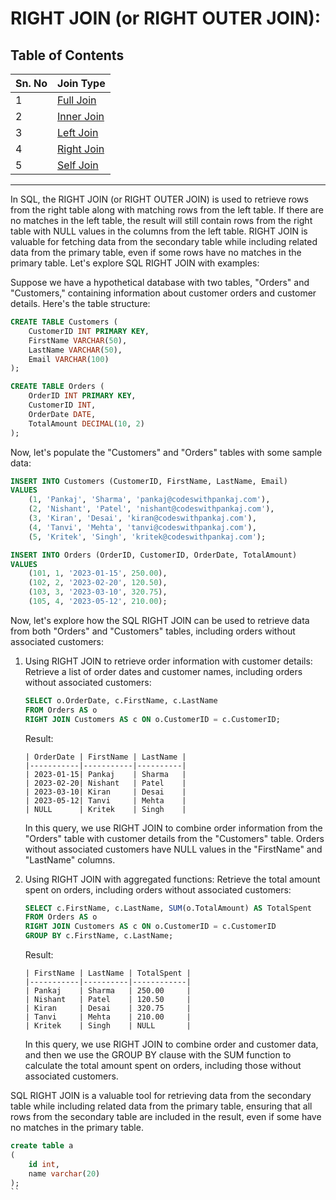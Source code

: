 # RIGHT JOIN (or RIGHT OUTER JOIN): 
## Table of Contents
| Sn. No | Join Type                |
|--------|--------------------------|
| 1      | [Full Join](FullJoin.md) |
| 2      | [Inner Join](InnerJoin.md)|
| 3      | [Left Join](LeftJoin.md)  |
| 4      | [Right Join](RightJoin.md)|
| 5      | [Self Join](SelfJoin.md)  |
***
In SQL, the RIGHT JOIN (or RIGHT OUTER JOIN) is used to retrieve rows from the right table along with matching rows from the left table. If there are no matches in the left table, the result will still contain rows from the right table with NULL values in the columns from the left table. RIGHT JOIN is valuable for fetching data from the secondary table while including related data from the primary table, even if some rows have no matches in the primary table. Let's explore SQL RIGHT JOIN with examples:

Suppose we have a hypothetical database with two tables, "Orders" and "Customers," containing information about customer orders and customer details. Here's the table structure:

```sql
CREATE TABLE Customers (
    CustomerID INT PRIMARY KEY,
    FirstName VARCHAR(50),
    LastName VARCHAR(50),
    Email VARCHAR(100)
);

CREATE TABLE Orders (
    OrderID INT PRIMARY KEY,
    CustomerID INT,
    OrderDate DATE,
    TotalAmount DECIMAL(10, 2)
);
```

Now, let's populate the "Customers" and "Orders" tables with some sample data:

```sql
INSERT INTO Customers (CustomerID, FirstName, LastName, Email)
VALUES
    (1, 'Pankaj', 'Sharma', 'pankaj@codeswithpankaj.com'),
    (2, 'Nishant', 'Patel', 'nishant@codeswithpankaj.com'),
    (3, 'Kiran', 'Desai', 'kiran@codeswithpankaj.com'),
    (4, 'Tanvi', 'Mehta', 'tanvi@codeswithpankaj.com'),
    (5, 'Kritek', 'Singh', 'kritek@codeswithpankaj.com');

INSERT INTO Orders (OrderID, CustomerID, OrderDate, TotalAmount)
VALUES
    (101, 1, '2023-01-15', 250.00),
    (102, 2, '2023-02-20', 120.50),
    (103, 3, '2023-03-10', 320.75),
    (105, 4, '2023-05-12', 210.00);
```

Now, let's explore how the SQL RIGHT JOIN can be used to retrieve data from both "Orders" and "Customers" tables, including orders without associated customers:

1. Using RIGHT JOIN to retrieve order information with customer details:
   Retrieve a list of order dates and customer names, including orders without associated customers:

   ```sql
   SELECT o.OrderDate, c.FirstName, c.LastName
   FROM Orders AS o
   RIGHT JOIN Customers AS c ON o.CustomerID = c.CustomerID;
   ```

   Result:
   ```
   | OrderDate | FirstName | LastName |
   |-----------|-----------|----------|
   | 2023-01-15| Pankaj    | Sharma   |
   | 2023-02-20| Nishant   | Patel    |
   | 2023-03-10| Kiran     | Desai    |
   | 2023-05-12| Tanvi     | Mehta    |
   | NULL      | Kritek    | Singh    |
   ```

   In this query, we use RIGHT JOIN to combine order information from the "Orders" table with customer details from the "Customers" table. Orders without associated customers have NULL values in the "FirstName" and "LastName" columns.

2. Using RIGHT JOIN with aggregated functions:
   Retrieve the total amount spent on orders, including orders without associated customers:

   ```sql
   SELECT c.FirstName, c.LastName, SUM(o.TotalAmount) AS TotalSpent
   FROM Orders AS o
   RIGHT JOIN Customers AS c ON o.CustomerID = c.CustomerID
   GROUP BY c.FirstName, c.LastName;
   ```

   Result:
   ```
   | FirstName | LastName | TotalSpent |
   |-----------|----------|------------|
   | Pankaj    | Sharma   | 250.00     |
   | Nishant   | Patel    | 120.50     |
   | Kiran     | Desai    | 320.75     |
   | Tanvi     | Mehta    | 210.00     |
   | Kritek    | Singh    | NULL       |
   ```

   In this query, we use RIGHT JOIN to combine order and customer data, and then we use the GROUP BY clause with the SUM function to calculate the total amount spent on orders, including those without associated customers.

SQL RIGHT JOIN is a valuable tool for retrieving data from the secondary table while including related data from the primary table, ensuring that all rows from the secondary table are included in the result, even if some have no matches in the primary table.

```sql
create table a
(
    id int,
    name varchar(20)
);
``
